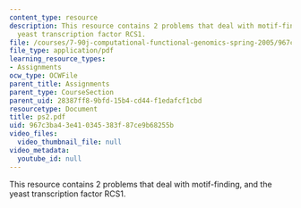 ```yaml
---
content_type: resource
description: This resource contains 2 problems that deal with motif-finding, and the
  yeast transcription factor RCS1.
file: /courses/7-90j-computational-functional-genomics-spring-2005/967c3ba43e410345383f87ce9b68255b_ps2.pdf
file_type: application/pdf
learning_resource_types:
- Assignments
ocw_type: OCWFile
parent_title: Assignments
parent_type: CourseSection
parent_uid: 28387ff8-9bfd-15b4-cd44-f1edafcf1cbd
resourcetype: Document
title: ps2.pdf
uid: 967c3ba4-3e41-0345-383f-87ce9b68255b
video_files:
  video_thumbnail_file: null
video_metadata:
  youtube_id: null
---
```

This resource contains 2 problems that deal with motif-finding, and the yeast transcription factor RCS1.

